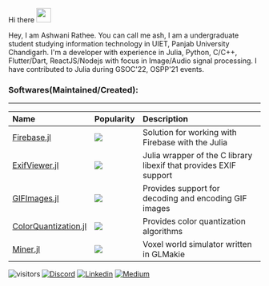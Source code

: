 Hi there <img src="https://github.com/TheDudeThatCode/TheDudeThatCode/blob/master/Assets/Hi.gif" width="29px">

Hey, I am Ashwani Rathee. You can call me ash, I am a undergraduate student studying information technology in UIET, Panjab University Chandigarh. I'm a developer with experience in  Julia, Python, C/C++, Flutter/Dart, ReactJS/Nodejs with focus 
in Image/Audio signal processing. I have contributed to Julia during GSOC'22, OSPP'21 events.


### Softwares(Maintained/Created):
---
| Name                                     | Popularity     | Description                                                            |
|:-----------------------------------------|:---------------|:-----------------------------------------------------------------------|
| [Firebase.jl][fb-url]                    | ![][fb-badge]  | Solution for working with Firebase with the Julia                      |
| [ExifViewer.jl][exif-url]                | ![][exif-badge]| Julia wrapper of the C library libexif that provides EXIF support      |
| [GIFImages.jl][gif-url]                  | ![][gif-badge] | Provides support for decoding and encoding GIF images                  |
| [ColorQuantization.jl][colq-url]         | ![][colq-badge]| Provides color quantization algorithms                                 |
| [Miner.jl][mine-url]                     | ![][mine-badge]| Voxel world simulator written in GLMakie                               |
     
[fb-url]: https://github.com/ashwani-rathee/Firebase.jl
[fb-badge]: https://img.shields.io/github/stars/ashwani-rathee/Firebase.jl?style=plastic
[exif-url]: https://github.com/JuliaImages/ExifViewer.jl
[exif-badge]: https://img.shields.io/github/stars/JuliaImages/ExifViewer.jl?style=plastic
[gif-url]: https://github.com/JuliaIO/GIFImages.jl
[gif-badge]: https://img.shields.io/github/stars/JuliaIO/GIFImages.jl?style=plastic
[mine-url]: https://github.com/ashwani-rathee/Miner.jl
[mine-badge]: https://img.shields.io/github/stars/ashwani-rathee/Miner.jl?style=plastic
[colq-url]: https://github.com/JuliaImages/ColorQuantization.jl
[colq-badge]: https://img.shields.io/github/stars/JuliaImages/ColorQuantization.jl?style=plastic

[![Discord](https://img.shields.io/badge/contact-me-blue?logo=discord&logoColor=white)](https://discord.gg/f2qmJnj2Vk)
[![Linkedin](https://img.shields.io/badge/contact-me-blue?logo=linkedin&logoColor=white)](https://www.linkedin.com/in/ashwani-rathee-0b7594192/)
[![Medium](https://img.shields.io/badge/contact-me-blue?logo=medium&logoColor=white)](https://medium.com/@ashwanirathee)
<img align="left" alt="visitors" src="https://visitor-badge.glitch.me/badge?page_id=ashwani-rathee.ashwani-rathee"/>
